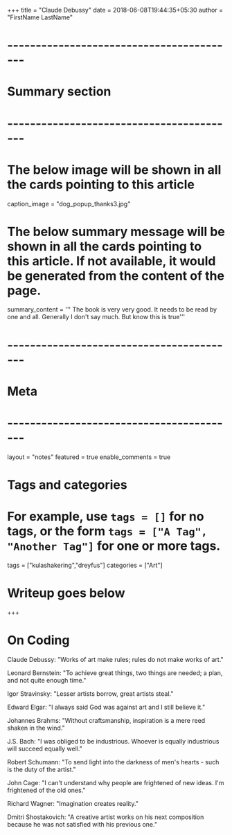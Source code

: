 +++
title = "Claude Debussy"
date = 2018-06-08T19:44:35+05:30
author = "FirstName LastName"
# -----------------------------------------
# Summary section
# -----------------------------------------
# The below image will be shown in all the cards pointing to this article
caption_image = "dog_popup_thanks3.jpg"
# The below summary message will be shown in all the cards pointing to this article. If not available, it would be generated from the content of the page.
summary_content = '''
The book is very very good. It needs to be read by one and all.
Generally I don't say much. But know this is true'''
# -----------------------------------------
# Meta
# -----------------------------------------
layout = "notes"
featured = true
enable_comments = true

# Tags and categories
# For example, use `tags = []` for no tags, or the form `tags = ["A Tag", "Another Tag"]` for one or more tags.
tags = ["kulashakering","dreyfus"]
categories = ["Art"]

# Writeup goes below
+++
# On Coding
Claude Debussy: "Works of art make rules; rules do not make works of art."

Leonard Bernstein: "To achieve great things, two things are needed; a plan, and not quite enough time."

Igor Stravinsky: "Lesser artists borrow, great artists steal."

Edward Elgar: "I always said God was against art and I still believe it."

Johannes Brahms: "Without craftsmanship, inspiration is a mere reed shaken in the wind."

J.S. Bach: "I was obliged to be industrious. Whoever is equally industrious will succeed equally well."

Robert Schumann: "To send light into the darkness of men's hearts - such is the duty of the artist."

John Cage: "I can't understand why people are frightened of new ideas. I'm frightened of the old ones."

Richard Wagner: "Imagination creates reality."

Dmitri Shostakovich: "A creative artist works on his next composition because he was not satisfied with his previous one."

